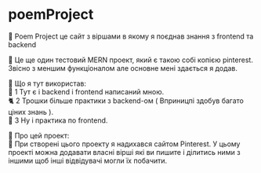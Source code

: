 # poemProject
🧠 Poem Project це сайт з віршами в якому я поєднав знання з frontend та backend <br/>

💚 Це ще один тестовий MERN проект, який є такою собі копією pinterest. Звісно з меншим функціоналом але основне мені здається я додав. <br/>

🧡 Що я тут використав: <br/>
🌹 1 Тут є і backend і frontend написаний мною. <br/> 
🐈 2 Трошки більше практики з backend-ом ( Вприницпі здобув багато ціних знань ). <br/>
🐋 3 Ну і практика по frontend. <br/>

🥎 Про цей проект: <br/>
🌈 При створені цього проекту я надихався сайтом Pinterest. У цьому проекті можна додавати власні вірші які ви пишите і ділитись ними з іншими щоб інші відвідувачі могли їх побачити.

